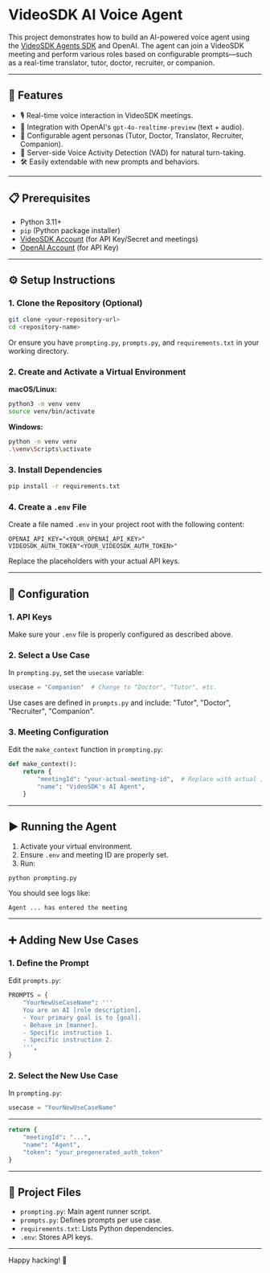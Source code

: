 # VideoSDK AI Voice Agent

This project demonstrates how to build an AI-powered voice agent using the [VideoSDK Agents SDK](https://docs.videosdk.live) and OpenAI. The agent can join a VideoSDK meeting and perform various roles based on configurable prompts—such as a real-time translator, tutor, doctor, recruiter, or companion.

---

## 🚀 Features

- 🎙 Real-time voice interaction in VideoSDK meetings.
- 🤖 Integration with OpenAI's `gpt-4o-realtime-preview` (text + audio).
- 👤 Configurable agent personas (Tutor, Doctor, Translator, Recruiter, Companion).
- 🎯 Server-side Voice Activity Detection (VAD) for natural turn-taking.
- 🛠 Easily extendable with new prompts and behaviors.

---

## 📋 Prerequisites

- Python 3.11+
- `pip` (Python package installer)
- [VideoSDK Account](https://videosdk.live/) (for API Key/Secret and meetings)
- [OpenAI Account](https://openai.com/product) (for API Key)

---

## ⚙️ Setup Instructions

### 1. Clone the Repository (Optional)

```bash
git clone <your-repository-url>
cd <repository-name>
```

Or ensure you have `prompting.py`, `prompts.py`, and `requirements.txt` in your working directory.

### 2. Create and Activate a Virtual Environment

**macOS/Linux:**
```bash
python3 -m venv venv
source venv/bin/activate
```

**Windows:**
```bash
python -m venv venv
.\venv\Scripts\activate
```

### 3. Install Dependencies

```bash
pip install -r requirements.txt
```

### 4. Create a `.env` File

Create a file named `.env` in your project root with the following content:

```env
OPENAI_API_KEY="<YOUR_OPENAI_API_KEY>"
VIDEOSDK_AUTH_TOKEN"<YOUR_VIDEOSDK_AUTH_TOKEN>"
```

Replace the placeholders with your actual API keys.

---

## 🔧 Configuration

### 1. API Keys

Make sure your `.env` file is properly configured as described above.

### 2. Select a Use Case

In `prompting.py`, set the `usecase` variable:

```python
usecase = "Companion"  # Change to "Doctor", "Tutor", etc.
```

Use cases are defined in `prompts.py` and include: "Tutor", "Doctor", "Recruiter", "Companion".

### 3. Meeting Configuration

Edit the `make_context` function in `prompting.py`:

```python
def make_context():
    return {
        "meetingId": "your-actual-meeting-id",  # Replace with actual ID
        "name": "VideoSDK's AI Agent",
    }
```

---

## ▶️ Running the Agent

1. Activate your virtual environment.
2. Ensure `.env` and meeting ID are properly set.
3. Run:

```bash
python prompting.py
```

You should see logs like:

```
Agent ... has entered the meeting
```

---

## ➕ Adding New Use Cases

### 1. Define the Prompt

Edit `prompts.py`:

```python
PROMPTS = {
    "YourNewUseCaseName": '''
    You are an AI [role description].
    - Your primary goal is to [goal].
    - Behave in [manner].
    - Specific instruction 1.
    - Specific instruction 2.
    ''',
}
```

### 2. Select the New Use Case

In `prompting.py`:

```python
usecase = "YourNewUseCaseName"
```

---

```python
return {
    "meetingId": "...",
    "name": "Agent",
    "token": "your_pregenerated_auth_token"
}
```

---

## 📁 Project Files

- `prompting.py`: Main agent runner script.
- `prompts.py`: Defines prompts per use case.
- `requirements.txt`: Lists Python dependencies.
- `.env`: Stores API keys.

---

Happy hacking! 🎉
